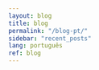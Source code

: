 ```yaml
---
layout: blog
title: blog
permalink: "/blog-pt/"
sidebar: "recent_posts"
lang: português
ref: blog
--- 
```


